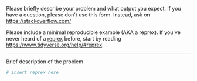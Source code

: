 Please briefly describe your problem and what output you expect. If you have a question, please don't use this form. Instead, ask on <https://stackoverflow.com/>

Please include a minimal reproducible example (AKA a reprex). If you've never heard of a [reprex](https://reprex.tidyverse.org/) before, start by reading <https://www.tidyverse.org/help/#reprex>.

---

Brief description of the problem

```r
# insert reprex here
```
